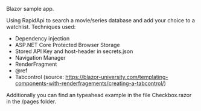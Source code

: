 Blazor sample app.

Using RapidApi to search a movie/series database and add your choice to a watchlist.
Techniques used:
- Dependency injection
- ASP.NET Core Protected Browser Storage
- Stored API Key and host-header in secrets.json
- Navigation Manager
- RenderFragment
- @ref
- Tabcontrol (source: https://blazor-university.com/templating-components-with-renderfragements/creating-a-tabcontrol/) 


Additionally you can find an typeahead example in the file Checkbox.razor in the /pages folder.

